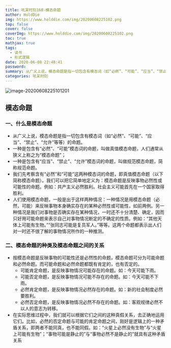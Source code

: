 ```yaml
---
title: 吼呆时刻160-模态命题
author: HoldDie
img: https://www.holddie.com/img/20200608225102.png
top: false
cover: false
coverImg: https://www.holddie.com/img/20200608225102.png
toc: true
mathjax: true
tags:
  - 读书
  - 形式逻辑
date: 2020-06-08 22:48:41
password:
summary: 从广义上说，模态命题是指一切包含有模态词（如“必然”、“可能”、“应当”、“禁止”、“允许”等等）的命题。
categories: 吼呆时刻
---
```


![image-20200608225101201](https://www.holddie.com/img/20200608225102.png)

## 模态命题

### 一、什么是模态命题

- 从广义上说，模态命题是指一切包含有模态词（如“必然”、“可能”、“应当”、“禁止”、“允许”等等）的命题。
- 一种是包含有“必然”、“可能”模态词的命题，叫做真值模态命题，人们通常从狭义上称之为“模态命题”；
- 一种是包含有“应当”、“禁止”、“允许”模态词的命题，叫做规范模态命题，简称规范命题。
- 我们先考察含有“必然”和“可能”这两种模态词的命题，即真值模态命题（以下简称模态命题）。我们可以把它简单地定义为：模态命题是反映事物必然性或可能性的命题。例如：共产主义必然胜利。社会主义可能首先在一个国家取得胜利。
- 人们使用模态命题，一般是出于这样两种情况：一种情况是用模态命题（必然，可能）来反映事物本身确实存在的某种必然性或可能性，如前两例。另一种情况是我们对事物是否确实存在某种情况，一时还不十分清楚、确定，因而只好用可能命题来表示自己对事物情况断定的不确定的性质。例如：“其他天体上可能有生物。”“张同志可能是复员军人。”等等。这两个命题都表示出人们对一时还不很了解的事物情况所作的一种推测。

### 二、模态命题的种类及模态命题之间的关系

- 按模态命题是反映事物的可能性还是必然性的命题，模态命题可分为可能命题和必然命题。而可能命题和必然命题都既有肯定的，也有否定的。
  - 可能肯定命题，是反映事物情况可能存在的命题。如：今天可能下雨。
  - 可能否定命题，是反映事物情况可能不存在的命题。如：今天可能不下雨。
  - 必然肯定命题，是反映事物情况必然存在的命题。如：新的社会制度必然要胜利。
  - 必然否定命题，是反映事物情况必然不存在的命题。如：客观规律必然不以人的意志为转移。
- 在实际思维过程中，我们就可以根据它们之间的这种真假关系，去正确地运用它们。比如，必然的否定命题与可能的肯定命题之间，刚好是逻辑上的一种矛盾关系，即两者不能同真，也不能同假。如：“火星上必然没有生物”与“火星上可能有生物”；“事物可能是静止的”与“事物必然不是静止的”就具有这种矛盾关系
